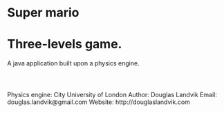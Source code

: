 # Super mario
# Three-levels game.
A java application built upon a physics engine.
#
<br>
Physics engine: City University of London
Author: Douglas Landvik
Email: douglas.landvik@gmail.com
Website: http://douglaslandvik.com 
